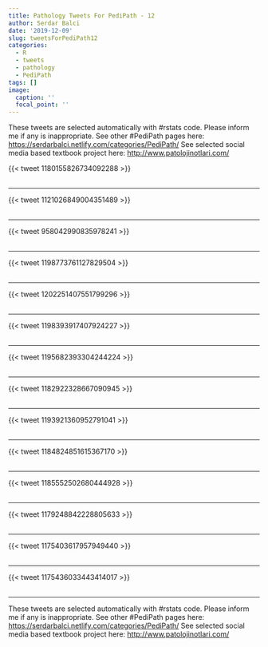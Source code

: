 ```yaml
---
title: Pathology Tweets For PediPath - 12
author: Serdar Balci
date: '2019-12-09'
slug: tweetsForPediPath12
categories:
  - R
  - tweets
  - pathology
  - PediPath
tags: []
image:
  caption: ''
  focal_point: ''
---
```



These tweets are selected automatically with #rstats code. Please inform me if any is inappropriate.
See other #PediPath pages here: https://serdarbalci.netlify.com/categories/PediPath/ 
See selected social media based textbook project here: http://www.patolojinotlari.com/

{{< tweet 1180155826734092288 >}}
<br>
<br>
<hr>
{{< tweet 1121026849004351489 >}}
<br>
<br>
<hr>
{{< tweet 958042990835978241 >}}
<br>
<br>
<hr>
{{< tweet 1198773761127829504 >}}
<br>
<br>
<hr>
{{< tweet 1202251407551799296 >}}
<br>
<br>
<hr>
{{< tweet 1198393917407924227 >}}
<br>
<br>
<hr>
{{< tweet 1195682393304244224 >}}
<br>
<br>
<hr>
{{< tweet 1182922328667090945 >}}
<br>
<br>
<hr>
{{< tweet 1193921360952791041 >}}
<br>
<br>
<hr>
{{< tweet 1184824851615367170 >}}
<br>
<br>
<hr>
{{< tweet 1185552502680444928 >}}
<br>
<br>
<hr>
{{< tweet 1179248842228805633 >}}
<br>
<br>
<hr>
{{< tweet 1175403617957949440 >}}
<br>
<br>
<hr>
{{< tweet 1175436033443414017 >}}
<br>
<br>
<hr>


These tweets are selected automatically with #rstats code. Please inform me if any is inappropriate.
See other #PediPath pages here: https://serdarbalci.netlify.com/categories/PediPath/ 
See selected social media based textbook project here: http://www.patolojinotlari.com/
